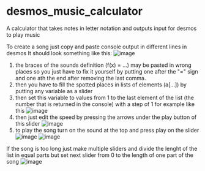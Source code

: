 # desmos_music_calculator
A calculator that takes notes in letter notation and outputs input for desmos to play music

To create a song just copy and paste console output in different lines in desmos
It should look something like this:
![image](https://github.com/user-attachments/assets/a20b3017-03d4-44d5-80a0-8debef6c6c84)
1. the braces of the sounds definition (f(x) = ...) may be pasted in wrong places so you just have to fix it yourself by putting one after the "=" sign and one ath the end after removing the last comma.
2. then you have to fill the spotted places in lists of elements (a[...]) by putting any variable as a slider
3. then set this variable to values from 1 to the last element of the list (the number that is returned in the console) with a step of 1 for example like this
![image](https://github.com/user-attachments/assets/d0f2fd08-3954-4b21-b807-44a8ee9e83ec)
4. then just edit the speed by pressing the arrows under the play button of this slider
![image](https://github.com/user-attachments/assets/f1d62b3c-542b-4032-aa05-31084dc2efaa)
5. to play the song turn on the sound at the top and press play on the slider
![image](https://github.com/user-attachments/assets/0268efc9-86ba-402d-876d-09e9e5bacc6a)
![image](https://github.com/user-attachments/assets/c4e2653a-213a-4727-8adb-3e6f5a3dc04a)

If the song is too long just make multiple sliders and divide the lenght of the list in equal parts but set next slider from 0 to the length of one part of the song
![image](https://github.com/user-attachments/assets/4496fc71-a127-479a-a504-d5d2e123ed00)





